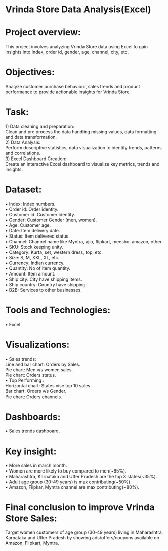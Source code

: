 <h1>Vrinda Store Data Analysis(Excel)</h1>

<h1>Project overview:</h1>
This project involves analyzing Vrinda Store data using Excel to gain insights into Index, order id, gender, age, channel, city, etc.

<h1>Objectives:</h1>
Analyze customer purchase behaviour, sales trends and product performance to provide actionable insights for Vrinda Store.

<h1>Task:</h1>
1)	Data cleaning and preparation:<br>
Clean and pre process the data handling missing values, data formatting and data transformation.<br>
2)	Data Analysis:<br>
Perform descriptive statistics, data visualization to identify trends, patterns and correlations.<br>
3)	Excel Dashboard Creation:<br>
Create an interactive Excel dashboard to visualize key metrics, trends and insights.<br>


 
<h1>Dataset:</h1>
•	Index: Index numbers.<br>
•	Order id: Order identity.<br> 
•	Customer id: Customer identity.<br>
•	Gender: Customer Gender (men, women).<br>
•	Age: Customer age.<br>
•	Date: Item delivery date.<br>
•	Status: Item delivered status.<br>
•	Channel: Channel name like Myntra, ajio, flipkart, meesho, amazon, other.<br>
•	SKU: Stock keeping unity.<br>
•	Category: Kurta, set, western dress, top, etc.<br>
•	Size: S, M, XXL, XL, etc.<br>
•	Currency: Indian currency.<br>
•	Quantity: No of item quantity.<br>
•	Amount: Item amount.<br>
•	Ship city: City have shipping items.<br>
•	Ship country: Country have shipping.<br>
•	B2B: Services to other businesses.<br> 

<h1>Tools and Technologies:</h1>
•	Excel<br>



<h1>Visualizations:</h1>

•	Sales trends:<br>
Line and bar chart: Orders by Sales.<br>
Pie chart: Men v/s women sales.<br>
Pie chart: Orders status.<br>
•	Top Performing :<br>
Horizontal chart: States vise top 10 sales.<br>
Bar chart: Orders v/s Gender.<br>
Pie chart: Orders channels.<br>


<h1>Dashboards:</h1>
•	Sales trends dashboard.<br>


<h1>Key insight:</h1>
•	More sales in march month.<br>
•	Women are more likely to buy compared to men(~65%).<br>
•	Maharashtra, Karnataka and Utter Pradesh are the top 3 states(~35%).<br>
•	Adult age group (30-49 years) is max contributing(~50%).<br>
•	Amazon, Flipkar, Myntra channel are max contributing(~80%).<br>

<h1>Final conclusion to improve Vrinda Store Sales:</h1>
Target women customers of age group (30-49 years) living in Maharashtra, Karnataka and Utter Pradesh by showing ads/offers/coupons available on Amazon, Flipkart, Myntra.<br>
